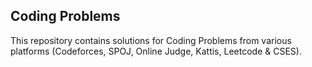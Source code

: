 ## Coding Problems
This repository contains solutions for Coding Problems from various platforms (Codeforces, SPOJ, Online Judge, Kattis, Leetcode & CSES).
